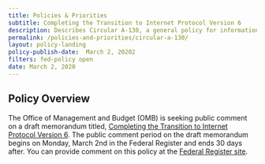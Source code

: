 ```yaml
---
title: Policies & Priorities
subtitle: Completing the Transition to Internet Protocol Version 6
description: Describes Circular A-130, a general policy for information governance, acquisitions, records management, open data, workforce, security, and privacy.
permalink: /policies-and-priorities/circular-a-130/
layout: policy-landing
policy-publish-date:  March 2, 20202
filters: fed-policy open
date: March 2, 2020
---
```

## Policy Overview ##

The Office of Management and Budget (OMB) is seeking public comment on a draft memorandum titled, <a href= "{{ site.baseurl }}/assets/resources/internet-protocol-version6-draft.pdf">Completing the Transition to Internet Protocol Version 6</a>. The public comment period on the draft memorandum begins on Monday, March 2nd in the Federal Register and ends 30 days after. You can provide comment on this policy at the [Federal Register site](https://www.federalregister.gov/documents/2020/03/02/2020-04202/request-for-comments-on-updated-guidance-for-completing-the-transition-to-the-next-generation).
